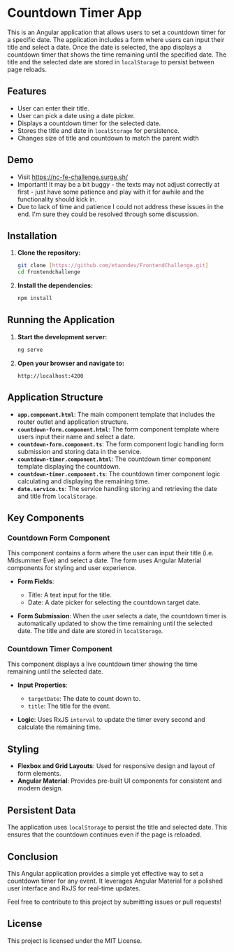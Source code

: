 # Countdown Timer App

This is an Angular application that allows users to set a countdown timer for a specific date. The application includes a form where users can input their title and select a date. Once the date is selected, the app displays a countdown timer that shows the time remaining until the specified date. The title and the selected date are stored in `localStorage` to persist between page reloads.

## Features

- User can enter their title.
- User can pick a date using a date picker.
- Displays a countdown timer for the selected date.
- Stores the title and date in `localStorage` for persistence.
- Changes size of title and countdown to match the parent width

## Demo
- Visit https://nc-fe-challenge.surge.sh/
- Important! It may be a bit buggy - the texts may not adjust correctly at first - just have some patience and play with it for awhile and the functionality should kick in.
- Due to lack of time and patience I could not address these issues in the end. I'm sure they could be resolved through some discussion.

## Installation

1. **Clone the repository:**
    ```bash
    git clone [https://github.com/etaondev/FrontendChallenge.git]
    cd frontendchallenge
    ```

2. **Install the dependencies:**
    ```bash
    npm install
    ```

## Running the Application

1. **Start the development server:**
    ```bash
    ng serve
    ```

2. **Open your browser and navigate to:**
    ```
    http://localhost:4200
    ```

## Application Structure

- **`app.component.html`**: The main component template that includes the router outlet and application structure.
- **`countdown-form.component.html`**: The form component template where users input their name and select a date.
- **`countdown-form.component.ts`**: The form component logic handling form submission and storing data in the service.
- **`countdown-timer.component.html`**: The countdown timer component template displaying the countdown.
- **`countdown-timer.component.ts`**: The countdown timer component logic calculating and displaying the remaining time.
- **`date.service.ts`**: The service handling storing and retrieving the date and title from `localStorage`.

## Key Components

### Countdown Form Component

This component contains a form where the user can input their title (i.e. Midsummer Eve) and select a date. The form uses Angular Material components for styling and user experience.

- **Form Fields**: 
  - Title: A text input for the title.
  - Date: A date picker for selecting the countdown target date.
  
- **Form Submission**: When the user selects a date, the countdown timer is automatically updated to show the time remaining until the selected date. The title and date are stored in `localStorage`.

### Countdown Timer Component

This component displays a live countdown timer showing the time remaining until the selected date.

- **Input Properties**: 
  - `targetDate`: The date to count down to.
  - `title`: The title for the event.

- **Logic**: Uses RxJS `interval` to update the timer every second and calculate the remaining time.

## Styling

- **Flexbox and Grid Layouts**: Used for responsive design and layout of form elements.
- **Angular Material**: Provides pre-built UI components for consistent and modern design.

## Persistent Data

The application uses `localStorage` to persist the title and selected date. This ensures that the countdown continues even if the page is reloaded.

## Conclusion

This Angular application provides a simple yet effective way to set a countdown timer for any event. It leverages Angular Material for a polished user interface and RxJS for real-time updates.

Feel free to contribute to this project by submitting issues or pull requests!

## License

This project is licensed under the MIT License.
